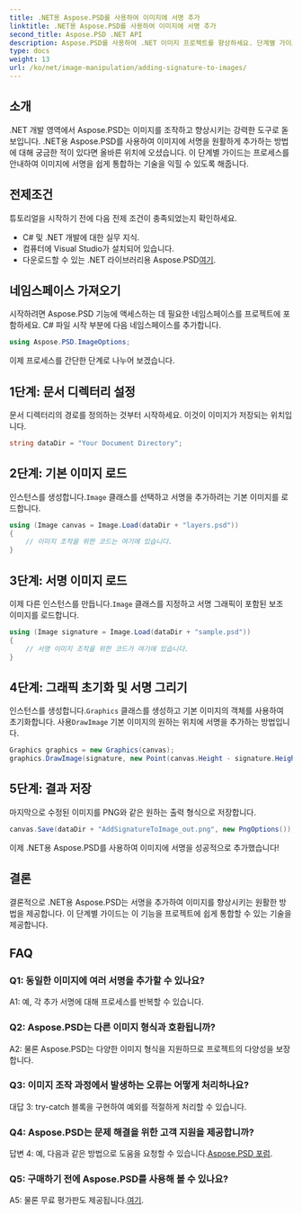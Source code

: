 ```yaml
---
title: .NET용 Aspose.PSD를 사용하여 이미지에 서명 추가
linktitle: .NET용 Aspose.PSD를 사용하여 이미지에 서명 추가
second_title: Aspose.PSD .NET API
description: Aspose.PSD를 사용하여 .NET 이미지 프로젝트를 향상하세요. 단계별 가이드를 사용하여 원활하게 서명을 추가하는 방법을 알아보세요.
type: docs
weight: 13
url: /ko/net/image-manipulation/adding-signature-to-images/
---
```

## 소개

.NET 개발 영역에서 Aspose.PSD는 이미지를 조작하고 향상시키는 강력한 도구로 돋보입니다. .NET용 Aspose.PSD를 사용하여 이미지에 서명을 원활하게 추가하는 방법에 대해 궁금한 적이 있다면 올바른 위치에 오셨습니다. 이 단계별 가이드는 프로세스를 안내하여 이미지에 서명을 쉽게 통합하는 기술을 익힐 수 있도록 해줍니다.

## 전제조건

튜토리얼을 시작하기 전에 다음 전제 조건이 충족되었는지 확인하세요.

- C# 및 .NET 개발에 대한 실무 지식.
- 컴퓨터에 Visual Studio가 설치되어 있습니다.
-  다운로드할 수 있는 .NET 라이브러리용 Aspose.PSD[여기](https://releases.aspose.com/psd/net/).

## 네임스페이스 가져오기

시작하려면 Aspose.PSD 기능에 액세스하는 데 필요한 네임스페이스를 프로젝트에 포함하세요. C# 파일 시작 부분에 다음 네임스페이스를 추가합니다.

```csharp
using Aspose.PSD.ImageOptions;
```

이제 프로세스를 간단한 단계로 나누어 보겠습니다.

## 1단계: 문서 디렉터리 설정

문서 디렉터리의 경로를 정의하는 것부터 시작하세요. 이것이 이미지가 저장되는 위치입니다.

```csharp
string dataDir = "Your Document Directory";
```

## 2단계: 기본 이미지 로드

 인스턴스를 생성합니다.`Image` 클래스를 선택하고 서명을 추가하려는 기본 이미지를 로드합니다.

```csharp
using (Image canvas = Image.Load(dataDir + "layers.psd"))
{
    // 이미지 조작을 위한 코드는 여기에 있습니다.
}
```

## 3단계: 서명 이미지 로드

 이제 다른 인스턴스를 만듭니다.`Image` 클래스를 지정하고 서명 그래픽이 포함된 보조 이미지를 로드합니다.

```csharp
using (Image signature = Image.Load(dataDir + "sample.psd"))
{
    // 서명 이미지 조작을 위한 코드가 여기에 있습니다.
}
```

## 4단계: 그래픽 초기화 및 서명 그리기

 인스턴스를 생성합니다.`Graphics` 클래스를 생성하고 기본 이미지의 객체를 사용하여 초기화합니다. 사용`DrawImage` 기본 이미지의 원하는 위치에 서명을 추가하는 방법입니다.

```csharp
Graphics graphics = new Graphics(canvas);
graphics.DrawImage(signature, new Point(canvas.Height - signature.Height, canvas.Width - signature.Width));
```

## 5단계: 결과 저장

마지막으로 수정된 이미지를 PNG와 같은 원하는 출력 형식으로 저장합니다.

```csharp
canvas.Save(dataDir + "AddSignatureToImage_out.png", new PngOptions());
```

이제 .NET용 Aspose.PSD를 사용하여 이미지에 서명을 성공적으로 추가했습니다!

## 결론

결론적으로 .NET용 Aspose.PSD는 서명을 추가하여 이미지를 향상시키는 원활한 방법을 제공합니다. 이 단계별 가이드는 이 기능을 프로젝트에 쉽게 통합할 수 있는 기술을 제공합니다.

## FAQ

### Q1: 동일한 이미지에 여러 서명을 추가할 수 있나요?

A1: 예, 각 추가 서명에 대해 프로세스를 반복할 수 있습니다.

### Q2: Aspose.PSD는 다른 이미지 형식과 호환됩니까?

A2: 물론 Aspose.PSD는 다양한 이미지 형식을 지원하므로 프로젝트의 다양성을 보장합니다.

### Q3: 이미지 조작 과정에서 발생하는 오류는 어떻게 처리하나요?

대답 3: try-catch 블록을 구현하여 예외를 적절하게 처리할 수 있습니다.

### Q4: Aspose.PSD는 문제 해결을 위한 고객 지원을 제공합니까?

 답변 4: 예, 다음과 같은 방법으로 도움을 요청할 수 있습니다.[Aspose.PSD 포럼](https://forum.aspose.com/c/psd/34).

### Q5: 구매하기 전에 Aspose.PSD를 사용해 볼 수 있나요?

 A5: 물론 무료 평가판도 제공됩니다.[여기](https://releases.aspose.com/).